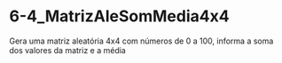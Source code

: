 # 6-4_MatrizAleSomMedia4x4
Gera uma matriz aleatória 4x4 com números de 0 a 100, informa a soma dos valores da matriz e a média

